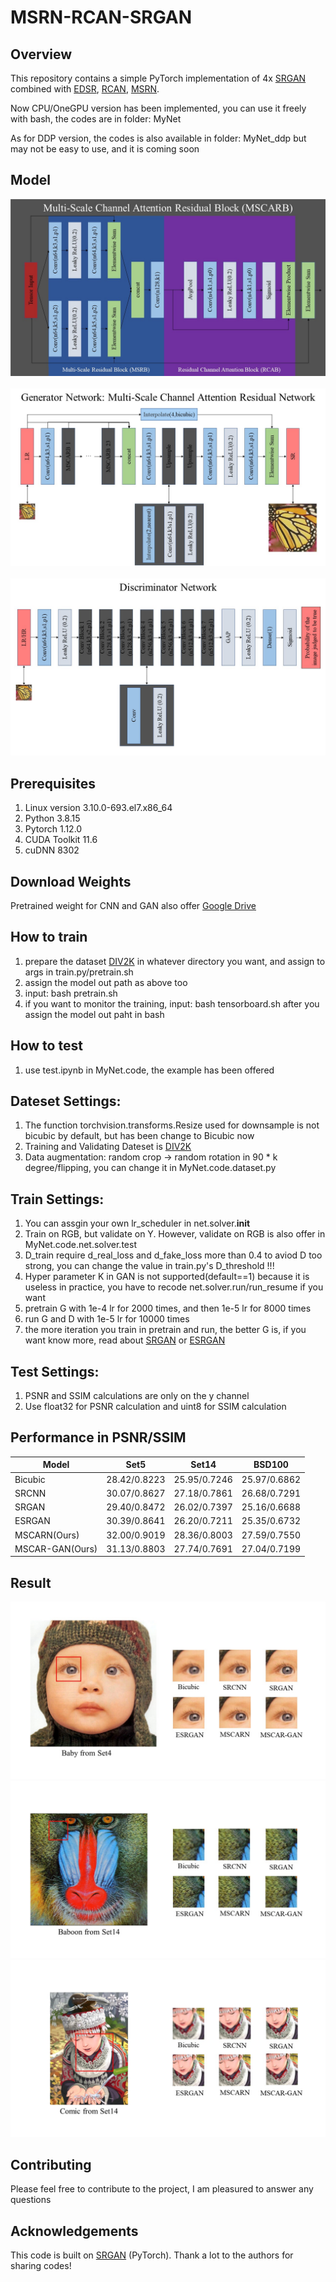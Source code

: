 # MSRN-RCAN-SRGAN

## Overview
This repository contains a simple PyTorch implementation of 4x [SRGAN](https://arxiv.org/abs/1609.04802) combined with
    [EDSR](https://arxiv.org/abs/1707.02921),
    [RCAN](https://arxiv.org/abs/1807.02758), 
    [MSRN](https://arxiv.org/abs/1904.10698).

Now CPU/OneGPU version has been implemented, you can use it freely with bash, the codes are in folder: MyNet 
  
As for DDP version, the codes is also available in folder: MyNet_ddp but may not be easy to use, and it is coming soon 


## Model
![MSCARB](./for_readme/MSCARB.jpg)  
\
![MSCARN](./for_readme/MSCARN.jpg)  
\
![Discriminator](./for_readme/Discriminator.jpg)


## Prerequisites
1. Linux version 3.10.0-693.el7.x86_64
2. Python 3.8.15
3. Pytorch 1.12.0
4. CUDA Toolkit 11.6
5. cuDNN 8302


## Download Weights
Pretrained weight for CNN and GAN also offer [Google Drive](https://drive.google.com/drive/folders/1SM0gsugcjTfYDlYrIqyWXFZyYuA6LkXc?usp=sharing)


## How to train
1. prepare the dataset  [DIV2K](https://data.vision.ee.ethz.ch/cvl/DIV2K/) in whatever directory you want, and assign to args in train.py/pretrain.sh
2. assign the model out path as above too
3. input: bash pretrain.sh 
4. if you want to monitor the training, input: bash tensorboard.sh after you assign the model out paht in bash


## How to test
1. use test.ipynb in MyNet.code, the example has been offered


## Dateset Settings:
1. The function torchvision.transforms.Resize used for downsample is not bicubic by default, but has been change to Bicubic now
2. Training and Validating Dateset is  [DIV2K](https://data.vision.ee.ethz.ch/cvl/DIV2K/)
3. Data augmentation: random crop -> random rotation in 90 * k degree/flipping, you can change it in MyNet.code.dataset.py


## Train Settings:
1. You can assgin your own lr_scheduler in net.solver.__init__
2. Train on RGB, but validate on Y. However, validate on RGB is also offer in MyNet.code.net.solver.test
3. D_train require d_real_loss and d_fake_loss more than 0.4 to aviod D too strong, you can change the value in train.py's D_threshold !!!
4. Hyper parameter K in GAN is not supported(default==1) because it is useless in practice, you have to recode net.solver.run/run_resume if you want
5. pretrain G with 1e-4 lr for 2000 times, and then 1e-5 lr for 8000 times
6. run G and D with 1e-5 lr for 10000 times
7. the more iteration you train in pretrain and run, the better G is, if you want know more, read about [SRGAN](https://arxiv.org/abs/1609.04802) or [ESRGAN](https://arxiv.org/abs/1809.00219)


## Test Settings:
1. PSNR and SSIM calculations are only on the y channel
2. Use float32 for PSNR calculation and uint8 for SSIM calculation


## Performance in PSNR/SSIM
|  Model   | Set5  | Set14   | BSD100 |
|  ----  | ----  |  ----  | ----  |
| Bicubic |	28.42/0.8223 | 25.95/0.7246 | 25.97/0.6862 |
| SRCNN | 30.07/0.8627 | 27.18/0.7861 |	26.68/0.7291 |
| SRGAN | 29.40/0.8472 | 26.02/0.7397 |	25.16/0.6688 |
| ESRGAN | 30.39/0.8641 | 26.20/0.7211 | 25.35/0.6732 |
| MSCARN(Ours) | 32.00/0.9019 |	28.36/0.8003 | 27.59/0.7550 |
| MSCAR-GAN(Ours) |31.13/0.8803 | 27.74/0.7691 | 27.04/0.7199 |


## Result
![baby](./for_readme/baby.jpg)
![baboon](./for_readme/baboon.jpg)
![commic](./for_readme/comic.jpg)


## Contributing
Please feel free to contribute to the project, I am pleasured to answer any questions

## Acknowledgements
This code is built on [SRGAN](https://github.com/soapisnotfat/super-resolution) (PyTorch). Thank a lot to the authors for sharing codes!

